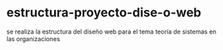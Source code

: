 # estructura-proyecto-dise-o-web
se realiza la estructura del diseño web para el tema teoría de sistemas  en las organizaciones
